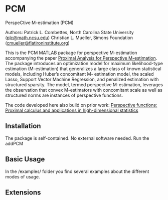 
PCM
=========

PerspeCtive M-estimation (PCM)

Authors: Patrick L. Combettes, North Carolina State University (plc@math.ncsu.edu)
         Christian L. Mueller, Simons Foundation (cmueller@flatironinstitute.org)

This is the PCM MATLAB package for perspective M-estimation accompanying the paper
[Proximal Analysis for Perspective M-estimation](...). The package introduces an optimization model 
for maximum likelihood-type estimation (M-estimation) that generalizes 
a large class of known statistical models, including Huber’s concomitant M- estimation model, 
the scaled Lasso, Support Vector Machine Regression, and penalized estimation with structured sparsity. 
The model, termed perspective M-estimation, leverages the observation that convex M-estimators with 
concomitant scale as well as structured norms are instances of perspective functions. 

The code developed here also build on prior work:
[Perspective functions: Proximal calculus and applications in high-dimensional statistics](https://www.sciencedirect.com/science/article/pii/S0022247X16308071)

## Installation ##

The package is self-contained. No external software needed. Run the addPCM 

## Basic Usage ##

In the /examples/ folder you find several examples about the different modes of usage. 

## Extensions ##

